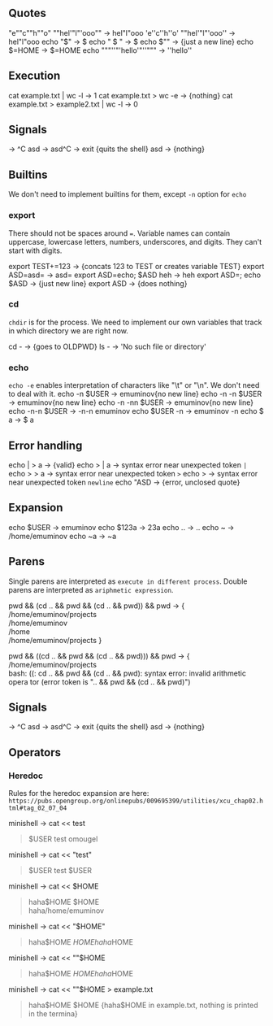 ## Quotes
"e""c""h""o" ""hel'"l"'ooo"" -> hel"l"ooo
'e''c''h''o' ""hel'"l"'ooo'' -> hel"l"ooo
echo "$"                     -> $
echo " $ "                   ->  $
echo $""                     -> {just a new line}
echo $=HOME                  -> $=HOME
echo """''"'hello'"''"""     -> ''hello''

## Execution
cat example.txt | wc -l                  -> 1
cat example.txt > wc -e                  -> {nothing}
cat example.txt > example2.txt | wc -l   -> 0

## Signals
<Ctrl-C>           -> ^C
asd<Ctrl-C>        -> asd^C
<Ctrl-D>           -> exit {quits the shell}
asd<Ctrl-D>        -> {nothing}

## Builtins
We don't need to implement builtins for them, except `-n` option for `echo`

### export
There should not be spaces around `=`.
Variable names can contain uppercase, lowercase letters, numbers, underscores, and digits.
They can't start with digits.

export TEST+=123                    -> {concats 123 to TEST or creates variable TEST}
export ASD=asd=                     -> asd=
export ASD=echo; $ASD heh           -> heh
export ASD=; echo $ASD              -> {just new line}
export ASD                          -> {does nothing}

### cd
`chdir` is for the process. We need to implement our own variables that track
in which directory we are right now.

cd -                -> {goes to OLDPWD}
ls -                -> 'No such file or directory'

### echo
`echo -e` enables interpretation of characters like "\t" or "\n". We don't need
to deal with it.
echo -n $USER       -> emuminov{no new line}
echo -n -n $USER    -> emuminov{no new line}
echo -n -nn $USER   -> emuminov{no new line}
echo -n-n $USER     -> -n-n emuminov
echo $USER -n       -> emuminov -n
echo $       a      -> $ a

## Error handling
echo | > a                     -> {valid}
echo > | a                     -> syntax error near unexpected token `|`
echo > > a                     -> syntax error near unexpected token `>`
echo >                         -> syntax error near unexpected token `newline`
echo "ASD                      -> {error, unclosed quote}
>>>>>>>>>>>>>>>>>

## Expansion
echo $USER                     -> emuminov
echo $123a                     -> 23a
echo ..                        -> ..
echo ~                         -> /home/emuminov
echo ~a                        -> ~a

## Parens
Single parens are interpreted as `execute in different process`.
Double parens are interpreted as `ariphmetic expression`.

pwd && (cd .. && pwd && (cd .. && pwd)) && pwd     -> {
    /home/emuminov/projects                                                         
    /home/emuminov                                                                  
    /home                                                                           
    /home/emuminov/projects
}

pwd && ((cd .. && pwd && (cd .. && pwd))) && pwd   -> {
    /home/emuminov/projects                                                         
    bash: ((: cd .. && pwd && (cd .. && pwd): syntax error: invalid arithmetic opera
    tor (error token is ".. && pwd && (cd .. && pwd)")

## Signals
<Ctrl-C>           -> ^C
asd<Ctrl-C>        -> asd^C
<Ctrl-D>           -> exit {quits the shell}
asd<Ctrl-D>        -> {nothing}

## Operators
### Heredoc
Rules for the heredoc expansion are here:
`https://pubs.opengroup.org/onlinepubs/009695399/utilities/xcu_chap02.html#tag_02_07_04`

minishell ->  cat << test
> $USER
> test
omougel

minishell ->  cat << "test"
> $USER
> test
$USER

minishell -> cat << $HOME
> haha$HOME
> $HOME                                         
haha/home/emuminov

minishell -> cat << "$HOME"
> haha$HOME
> $HOME
haha$HOME

minishell -> cat << ""$HOME
> haha$HOME
> $HOME
haha$HOME

minishell -> cat << ""$HOME > example.txt
> haha$HOME
> $HOME
{haha$HOME in example.txt, nothing is printed in the termina}
